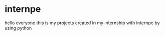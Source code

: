 # internpe
hello everyone this is my projects created in my internship with internpe by using python
